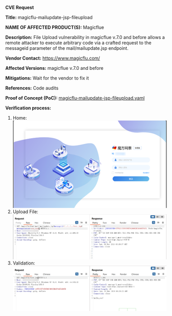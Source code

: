 **CVE Request**

**Title:**
magicflu-mailupdate-jsp-fileupload

**NAME OF AFFECTED PRODUCT(S):**
Magicflue

**Description:**
File Upload vulnerability in magicflue v.7.0 and before allows a remote attacker to execute arbitrary code via a crafted request to the messageid parameter of the mail/mailupdate.jsp endpoint.

**Vendor Contact:**
https://www.magicflu.com/

**Affected Versions:**
magicflue v.7.0 and before

**Mitigations:**
Wait for the vendor to fix it

**References:**
Code audits

**Proof of Concept (PoC):**
[magicflu-mailupdate-jsp-fileupload.yaml](magicflu-mailupdate-jsp-fileupload.yaml)

**Verification process:**

1. Home:
![img.png](img.png)
2. Upload File:
![img_1.png](img_1.png)
3. Validation:
![img_2.png](img_2.png)